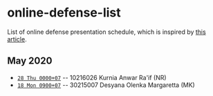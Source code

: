 # online-defense-list
List of online defense presentation schedule, which is inspired by [this article](https://now.tufts.edu/articles/defense-online-defenses).

## May 2020
* [``28 Thu 0000+07``]() -- 10216026 Kurnia Anwar Ra'if (NR)
* [``18 Mon 0900+07``]() -- 30215007 Desyana Olenka Margaretta (MK)
